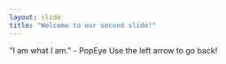 ```yaml
---
layout: slide
title: "Welcome to our second slide!"
---
```

"I am what I am." - PopEye
Use the left arrow to go back!
